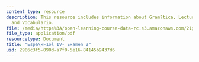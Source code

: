 ```yaml
---
content_type: resource
description: This resource includes information about Gram?tica, Lecturas, Pel?cula
  and Vocabulario.
file: /media/https%3A/open-learning-course-data-rc.s3.amazonaws.com/21g-704-spanish-iv-spring-2005/2986c3f5090da7f05e1684145b9437d6_MIT21G_704S05_sp4_exam2.pdf
file_type: application/pdf
resourcetype: Document
title: "Espa\xF1ol IV- Examen 2"
uid: 2986c3f5-090d-a7f0-5e16-84145b9437d6
---
```

